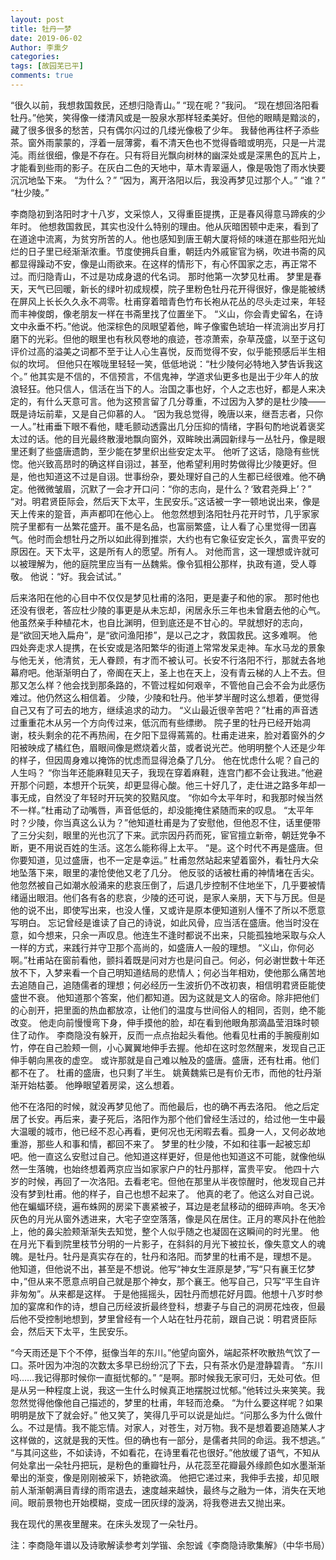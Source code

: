 ```yaml
---
layout: post
title: 牡丹一梦
date: 2019-06-02
Author: 李熏夕
categories: 
tags: [故园芜已平]
comments: true
--- 
```


“很久以前，我想救国救民，还想归隐青山。”
“现在呢？”我问。
“现在想回洛阳看牡丹。”他笑，笑得像一缕清风或是一股泉水那样轻柔美好。但他的眼睛是黯淡的，藏了很多很多的愁苦，只有偶尔闪过的几缕光像极了少年。
我替他再往杯子添些茶。窗外雨蒙蒙的，浮着一层薄雾，看不清天色也不觉得昏暗或明亮，只是一片混沌。雨丝很细，像是不存在。只有将目光飘向树林的幽深处或是深黑色的瓦片上，才能看到些雨的影子。在灰白二色的天地中，草木青翠逼人，像是吸饱了雨水快要沉沉地坠下来。
“为什么？”
“因为，离开洛阳以后，我没再梦见过那个人。”
“谁？”
“杜少陵。”

李商隐初到洛阳时才十八岁，文采惊人，又得重臣提携，正是春风得意马蹄疾的少年时。
他想救国救民，其实也没什么特别的理由。他从灰暗困顿中走来，看到了在道途中流离，为贫穷所苦的人。他也感知到唐王朝大厦将倾的味道在那些阳光灿烂的日子里已经渐渐浓重。节度使拥兵自重，朝廷内外戚宦官为祸，吹进书斋的风都显得躁动不安，像是山雨欲来。在这样的情形下，有心怀国家之志，再正常不过。而归隐青山，不过是功成身退的代名词。
那时他第一次梦见杜甫。
梦里是春天，天气已回暖，新长的绿叶初成规模，院子里粉色牡丹花开得很好，像是能被绣在屏风上长长久久永不凋零。杜甫穿着暗青色竹布长袍从花丛的尽头走过来，年轻而丰神俊朗，像老朋友一样在书斋里找了位置坐下。
“义山，你会青史留名，在诗文中永垂不朽。”他说。他深棕色的凤眼望着他，眸子像蜜色琥珀一样流淌出岁月打磨下的光彩。但他的眼里也有秋风卷地的痕迹，苍凉萧索，杂草茂盛，以至于这句评价过高的溢美之词都不至于让人心生喜悦，反而觉得不安，似乎能预感后半生相似的坎坷。
但他只在喉咙里轻轻一笑，低低地说：“杜少陵何必特地入梦告诉我这个。”
他其实是不信的，不信预言，不信鬼神，学道求仙更多也是出于少年人的放浪轻狂。他只信人，信活在当下的人。治国之事也好，个人之志也好，都是人来决定的，有什么天意可言。他为这预言留了几分尊重，不过因为入梦的是杜少陵——既是诗坛前辈，又是自己仰慕的人。
 “因为我总觉得，晚唐以来，继吾志者，只你一人。”杜甫垂下眼不看他，睫毛颤动透露出几分压抑的情绪，字斟句酌地说着褒奖太过的话。他的目光最终散漫地飘向窗外，双眸映出满园新绿与一丛牡丹，像是眼里还剩了些盛唐遗韵，至少能在梦里织出些安定太平。
他听了这话，隐隐有些恍惚。他兴致高昂时的确这样自诩过，甚至，他希望利用时势做得比少陵更好。但是，他也知道这不过是自诩。世事纷杂，要处理好自己的人生都已经很难。他不确定。他微微皱眉，沉默了一会才开口问：“你的志向，是什么？‘致君尧舜上’？”
“对。明君贤臣际会，然后天下太平，生民安乐。”这话被一字一顿地说出来，像是天上传来的跫音，声声都叩在他心上。
他忽然想到洛阳牡丹花开时节，几乎家家院子里都有一丛繁花盛开。虽不是名品，也富丽繁盛，让人看了心里觉得一团喜气。他时而会想牡丹之所以如此得到推崇，大约也有它象征安定长久，富贵平安的原因在。天下太平，这是所有人的愿望。所有人。
对他而言，这一理想或许就可以被理解为，他的庭院里应当有一丛魏紫。像令狐相公那样，执政有道，受人尊敬。
他说：“好。我会试试。”
    
后来洛阳在他的心目中不仅仅是梦见杜甫的洛阳，更是妻子和他的家。
那时他也还没有很老，答应杜少陵的事更是从未忘却，闲居永乐三年也未曾磨去他的心气。他虽然亲手种植花木，也自比渊明，但到底还是不甘心的。早就想好的志向，是“欲回天地入扁舟”，是“欲问渔阳掺”，是以己之才，救国救民。这多难啊。
他四处奔走求人提携，在长安或是洛阳繁华的街道上常常发呆走神。车水马龙的景象与他无关，他清贫，无人眷顾，有才而不被认可。长安不行洛阳不行，那就去各地幕府吧。他渐渐明白了，帝阍在天上，圣上也在天上，没有青云梯的人上不去。但那又怎么样？他会找到那条路的，不管过程如何艰辛，不管他自己会不会为此感伤难过。他仍然这么相信着。
少陵，少陵和牡丹。他半梦半醒时这么想着，便觉得自己又有了可去的地方，继续追求的动力。
 “义山最近很辛苦吧？”杜甫的声音透过重重花木从另一个方向传过来，低沉而有些缥缈。
院子里的牡丹已经开始凋谢，枝头剩余的花不再热闹，在夕阳下显得蔫蔫的。杜甫走进来，脸对着窗外的夕阳被映成了橘红色，眉眼间像是燃烧着火苗，或者说光芒。他明明整个人还是少年的样子，但因周身难以掩饰的忧虑而显得沧桑了几分。
他在忧虑什么呢？自己的人生吗？
“你当年还能麻鞋见天子，我现在穿着麻鞋，连宫门都不会让我进。”他避开那个问题，本想开个玩笑，却更显得心酸。他三十好几了，走仕进之路多年却一事无成，自然没了年轻时开玩笑的狡黠风度。
“你如今太平年时，和我那时候当然不一样。”杜甫动了动嘴唇，声音低低的，却没能掩住紧随而来的叹息。
“太平年时？少陵，你当真这么认为？”他知道杜甫是为了安慰他，但他忍不住，话里便带了三分尖刻，眼里的光也沉了下来。武宗因丹药而死，宦官擅立新帝，朝廷党争不断，更不用说百姓的生活。这怎么能称得上太平。
“是。这个时代不再是盛唐。但你要知道，见过盛唐，也不一定是幸运。” 杜甫忽然站起来望着窗外，看牡丹大朵地坠落下来，眼里的凄怆使他又老了几分。
他反驳的话被杜甫的神情堵在舌尖。他忽然被自己如潮水般涌来的悲哀压倒了，后退几步控制不住地坐下，几乎要被情绪逼出眼泪。他们各有各的悲哀，少陵的还可说，是家人亲朋，天下与万民。但是他的说不出，即使写出来，也没人懂，又或许是原本便知道别人懂不了所以不愿意写明白。
忘记曾经是谁读了自己的诗说，如此风骨，应当活在盛唐。他当时没在意，如今想来，只余一声叹息。他连生不逢时都说不出来，只能孤独地采取与众人一样的方式，来践行并守卫那个高尚的，如盛唐人一般的理想。
“义山，你何必啊。”杜甫站在窗前看他，颤抖着既是问对方也是问自己。何必，何必谢世数十年还放不下，入梦来看一个自己明知道结局的悲情人；何必当年相劝，使他那么痛苦地去追随自己，追随儒者的理想；何必经历一生波折仍不改初衷，相信明君贤臣能使盛世不衰。
他知道那个答案，他们都知道。因为这就是文人的宿命。除非把他们的心剖开，把里面的热血都放凉，让他们的温度与世间俗人的相同，否则，绝不能改变。
他走向前慢慢弯下身，伸手摸他的脸，却在看到他眼角那滴晶莹泪珠时顿住了动作。
李商隐没有躲开，反而一点点抬起头看他。他看见杜甫的手腕瘦削如竹，停在自己脸颊一侧，小心翼翼地伸手去握。他却在这时忽然醒来，发现自己正伸手朝向黑夜的虚空。
或许那就是自己难以触及的盛唐。盛唐，还有杜甫。他们都不在了。
杜甫的盛唐，也只剩了半生。
姚黄魏紫已是有价无市，而他的牡丹渐渐开始枯萎。
他睁眼望着房梁，这么想着。

他不在洛阳的时候，就没再梦见他了。而他最后，也的确不再去洛阳。
他之后定居了长安。再后来，妻子死后，洛阳作为那个他们曾经生活过的，给过他一生中最大温暖的城市，他已经不忍心再看，更何况也无闲暇去看。孤身一人，又何必故地重游，那些人和事和情，都回不来了。
梦里的杜少陵，不如和往事一起被忘却吧。他一直这么安慰过自己。他知道这样更好，但是他也知道这不可能，就像他纵然一生落魄，也始终想着两京应当如家家户户的牡丹那样，富贵平安。
他四十六岁的时候，再回了一次洛阳。去看老宅。但他在那里从半夜惊醒时，他发现自己并没有梦到杜甫。他的样子，自己也想不起来了。
他真的老了。他这么对自己说。
他在蝙蝠环绕，遍布蛛网的房梁下裹紧被子，耳边是老鼠移动的细碎声响。冬天冷灰色的月光从窗外透进来，大宅子空空落落，像是风在居住。正月的寒风扑在他脸上，他的鼻尖脸颊渐渐失去知觉，整个人似乎随之也凝固在这瞬间的时光里。
他在月光下看到院里枝节分明的一片影子，在斜斜的月光下被拉长，像失意文人的魂魄。是牡丹。牡丹是真实存在的，牡丹和洛阳。而梦里的杜甫不是，理想不是。
他知道，但他说不出，甚至是不想说。他写“神女生涯原是梦，”写“只有襄王忆梦中，”但从来不愿意点明自己就是那个神女，那个襄王。他写自己，只写“平生自许非匆匆”。从来都是这样。
于是他摇摇头，因牡丹而想花好月圆。他想十八岁时参加的宴席和作的诗，想自己历经波折最终登科，想妻子与自己的洞房花烛夜，但最后他不受控制地想到，梦里曾经有一个人站在牡丹花前，跟自己说：明君贤臣际会，然后天下太平，生民安乐。

“今天雨还是下个不停，挺像当年的东川。”他望向窗外，端起茶杯吹散热气饮了一口。茶叶因为冲泡的次数太多早已纷纷沉了下去，只有茶水仍是澄静碧青。
“东川吗……我记得那时候你一直挺忧郁的。”
“是啊。那时候我无家可归，无处可依。但是从另一种程度上说，我这一生什么时候真正地摆脱过忧郁。”他转过头来笑笑。我忽然觉得他像他自己描述的，梦里的杜甫，年轻而沧桑。
“为什么要这样呢？如果明明是放下了就会好。”
他又笑了，笑得几乎可以说是灿烂。“问那么多为什么做什么。不过是情。我不能忘情。对家人，对苍生，对万物。我不是想着要追随某人才这样做的，这就是我的天性。但的确也有一部分，是儒者共同的命运。我不想逃。”
“与其问这些，不如读诗，不如看花，在诗里看花也很好。”他放缓了语气，不知从何处拿出一朵牡丹把玩，是粉色的重瓣牡丹，从花蕊至花瓣最外缘颜色如水墨渐渐晕出的渐变，像是刚刚被采下，娇艳欲滴。
他把它递过来，我伸手去接，却见眼前人渐渐朝满目青绿的雨帘退去，速度越来越快，最终与之融为一体，消失在天地间。眼前景物也开始模糊，变成一团灰绿的漩涡，将我卷进去又抛出来。

我在现代的黑夜里醒来。在床头发现了一朵牡丹。

注：李商隐年谱以及诗歌解读参考刘学锴、余恕诚《李商隐诗歌集解》（中华书局）
